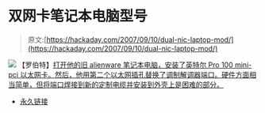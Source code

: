 # 双网卡笔记本电脑型号

> 原文:[https://hackaday.com/2007/09/10/dual-nic-laptop-mod/](https://hackaday.com/2007/09/10/dual-nic-laptop-mod/)

![](../Images/d679346e021a0ededc57dc65aaf042e8.png)
【罗伯特】[打开他的旧 alienware 笔记本电脑，安装了英特尔 Pro 100 mini-pci 以太网卡。然后，他用第二个以太网插孔替换了调制解调器端口。硬件方面相当简单，但将端口焊接到新的定制电缆并安装到外壳上是困难的部分。](http://forums.bit-tech.net/showthread.php?t=139114)

*   [永久链接](http://forums.bit-tech.net/showthread.php?t=139114)